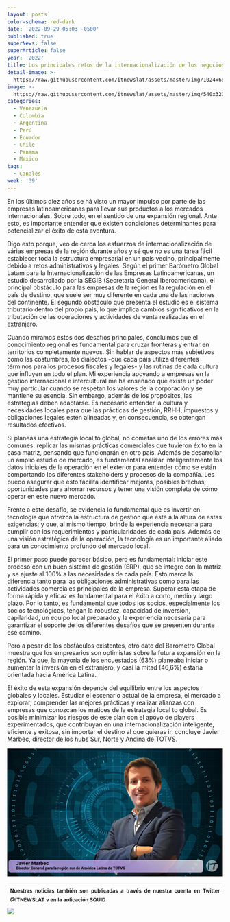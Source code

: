 ```yaml
---
layout: posts
color-schema: red-dark
date: '2022-09-29 05:03 -0500'
published: true
superNews: false
superArticle: false
year: '2022'
title: Los principales retos de la internacionalización de los negocios
detail-image: >-
  https://raw.githubusercontent.com/itnewslat/assets/master/img/1024x680/Javier-Marbec-g.jpg
image: >-
  https://raw.githubusercontent.com/itnewslat/assets/master/img/540x320/Javier-Marbec-p.jpg
categories:
  - Venezuela
  - Colombia
  - Argentina
  - Perú
  - Ecuador
  - Chile
  - Panama
  - Mexico
tags:
  - Canales
week: '39'
---
```

En los últimos diez años se há visto un mayor impulso por parte de las empresas latinoamericanas para llevar sus productos a los mercados internacionales. Sobre todo, en el sentido de una expansión regional. Ante esto, es importante entender que existen condiciones determinantes para potencializar el éxito de esta aventura.

Digo esto porque, veo de cerca los esfuerzos de internacionalización de várias empresas de la región durante años y sé que no es una tarea fácil establecer toda la estructura empresarial en un país vecino, principalmente debido a retos administrativos y legales. Según el primer Barómetro Global Latam para la Internacionalización de las Empresas Latinoamericanas, un estudio desarrollado por la SEGIB (Secretaría General Iberoamericana), el principal obstáculo para las empresas de la región es la regulación en el país de destino, que suele ser muy diferente en cada una de las naciones del continente. El segundo obstáculo que presenta el estudio es el sistema tributario dentro del propio país, lo que implica cambios significativos en la tributación de las operaciones y actividades de venta realizadas en el extranjero.

Cuando miramos estos dos desafíos principales, concluimos que el conocimiento regional es fundamental para cruzar fronteras y entrar en territorios completamente nuevos. Sin hablar de aspectos más subjetivos como las costumbres, los dialectos -que cada país utiliza diferentes términos para los procesos fiscales y legales- y las rutinas de cada cultura que influyen en todo el plan. Mi experiencia apoyando a empresas en la gestión internacional e intercultural me há enseñado que existe un poder muy particular cuando se respetan los valores de la corporación y se mantiene su esencia. Sin embargo, además de los propósitos, las estrategias deben adaptarse. Es necesario entender la cultura y necesidades locales para que las prácticas de gestión, RRHH, impuestos y obligaciones legales estén alineadas y, en consecuencia, se obtengan resultados efectivos.

Si planeas una estrategia local to global, no cometas uno de los errores más comunes: replicar las mismas prácticas comerciales que tuvieron éxito en la casa matriz, pensando que funcionarán en otro país. Además de desarrollar un amplio estudio de mercado, es fundamental analizar inteligentemente los datos iniciales de la operación en el exterior para entender cómo se están comportando los diferentes stakeholders y procesos de la compañía. Les puedo asegurar que esto facilita identificar mejoras, posibles brechas, oportunidades para ahorrar recursos y tener una visión completa de cómo operar en este nuevo mercado.

Frente a este desafío, se evidencia lo fundamental que es invertir en tecnología que ofrezca la estructura de gestión que esté a la altura de estas exigencias; y que, al mismo tiempo, brinde la experiencia necesaria para cumplir con los requerimientos y particularidades de cada país. Además de una visión estratégica de la operación, la tecnología es un importante aliado para un conocimiento profundo del mercado local.

El primer paso puede parecer básico, pero es fundamental: iniciar este proceso con un buen sistema de gestión (ERP), que se integre con la matriz y se ajuste al 100% a las necesidades de cada país. Esto marca la diferencia tanto para las obligaciones administrativas como para las actividades comerciales principales de la empresa. Superar esta etapa de forma rápida y eficaz es fundamental para el éxito a corto, medio y largo plazo. Por lo tanto, es fundamental que todos los socios, especialmente los socios tecnológicos, tengan la robustez, capacidad de inversión, capilaridad, un equipo local preparado y la experiencia necesaria para garantizar el soporte de los diferentes desafíos que se presenten durante ese camino.

Pero a pesar de los obstáculos existentes, otro dato del Barómetro Global muestra que los empresarios son optimistas sobre la futura expansión en la región. Ya que, la mayoría de los encuestados (63%) planeaba iniciar o aumentar la inversión en el extranjero, y casi la mitad (46,6%) estaría orientada hacia América Latina.

El éxito de esta expansión depende del equilibrio entre los aspectos globales y locales. Estudiar el escenario actual de la empresa, el mercado a explorar, comprender las mejores prácticas y realizar alianzas con empresas que conozcan los matices de la estrategia local to global. Es posible minimizar los riesgos de este plan con el apoyo de players experimentados, que contribuyan en una internacionalización inteligente, eficiente y exitosa, sin importar el destino al que quieras ir, concluye Javier Marbec, director de los hubs Sur, Norte y Andina de TOTVS.

![](https://raw.githubusercontent.com/itnewslat/assets/master/img/540x320/Javier-Marbec-p.jpg)

<table style="height: 42px;" width="569">
<tbody>
<tr>
<td style="text-align: justify;"><sub><strong>Nuestras noticias también son publicadas a través de nuestra cuenta en Twitter <a href="https://twitter.com/itnewslat?lang=es">@ITNEWSLAT</a> y en la aplicación <a href="https://squidapp.co/en/">SQUID</a></strong></sub></td>
</tr>
</tbody>
</table>

<img src="https://tracker.metricool.com/c3po.jpg?hash=56f88a41e39ab42c063cc51676587a04"/>